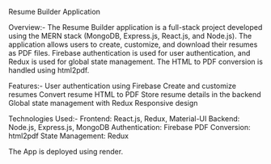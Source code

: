 Resume Builder Application

Overview:-
The Resume Builder application is a full-stack project developed using the MERN stack (MongoDB, Express.js, React.js, and Node.js). The application allows users to create, customize, and download their resumes as PDF files. Firebase authentication is used for user authentication, and Redux is used for global state management. The HTML to PDF conversion is handled using html2pdf.

Features:-
User authentication using Firebase
Create and customize resumes
Convert resume HTML to PDF
Store resume details in the backend
Global state management with Redux
Responsive design


Technologies Used:-
Frontend: React.js, Redux, Material-UI
Backend: Node.js, Express.js, MongoDB
Authentication: Firebase
PDF Conversion: html2pdf
State Management: Redux

The App is deployed using render.
